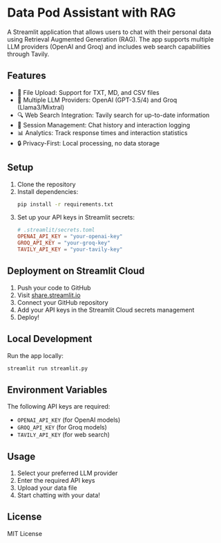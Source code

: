 # Data Pod Assistant with RAG

A Streamlit application that allows users to chat with their personal data using Retrieval Augmented Generation (RAG). The app supports multiple LLM providers (OpenAI and Groq) and includes web search capabilities through Tavily.

## Features

- 📁 File Upload: Support for TXT, MD, and CSV files
- 🤖 Multiple LLM Providers: OpenAI (GPT-3.5/4) and Groq (Llama3/Mixtral)
- 🔍 Web Search Integration: Tavily search for up-to-date information
- 💾 Session Management: Chat history and interaction logging
- 📊 Analytics: Track response times and interaction statistics
- 🔒 Privacy-First: Local processing, no data storage

## Setup

1. Clone the repository
2. Install dependencies:
   ```bash
   pip install -r requirements.txt
   ```
3. Set up your API keys in Streamlit secrets:
   ```toml
   # .streamlit/secrets.toml
   OPENAI_API_KEY = "your-openai-key"
   GROQ_API_KEY = "your-groq-key"
   TAVILY_API_KEY = "your-tavily-key"
   ```

## Deployment on Streamlit Cloud

1. Push your code to GitHub
2. Visit [share.streamlit.io](https://share.streamlit.io)
3. Connect your GitHub repository
4. Add your API keys in the Streamlit Cloud secrets management
5. Deploy!

## Local Development

Run the app locally:
```bash
streamlit run streamlit.py
```

## Environment Variables

The following API keys are required:
- `OPENAI_API_KEY` (for OpenAI models)
- `GROQ_API_KEY` (for Groq models)
- `TAVILY_API_KEY` (for web search)

## Usage

1. Select your preferred LLM provider
2. Enter the required API keys
3. Upload your data file
4. Start chatting with your data!

## License

MIT License 